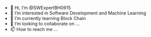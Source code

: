 - 👋 Hi, I’m @SWExpertBH0915
- 👀 I’m interested in Software Development and Machine Learning
- 🌱 I’m currently learning Block Chain
- 💞️ I’m looking to collaborate on ...
- 📫 How to reach me ...

<!---
SWExpertBH0915/SWExpertBH0915 is a ✨ special ✨ repository because its `README.md` (this file) appears on your GitHub profile.
You can click the Preview link to take a look at your changes.
--->
